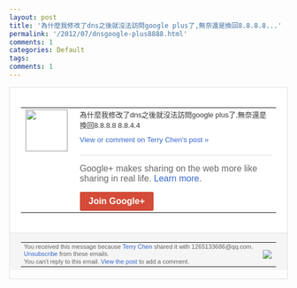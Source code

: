 ```yaml
---
layout: post
title: '為什麼我修改了dns之後就沒法訪問google plus了,無奈還是換回8.8.8.8...'
permalink: '/2012/07/dnsgoogle-plus8888.html'
comments: 1
categories: Default
tags: 
comments: 1
---
```

<div style="border:solid 1px #dfdfdf;color:#686868;font:13px Arial"><div style="background-color:#fff;padding:20px;"><table cellpadding="0" cellspacing="0"><tr><td style="padding-right:15px;vertical-align:top"><a href="https://plus.google.com/_/notifications/emlink?emrecipient=109554455967099403328&amp;emid=CIC0v7DLm7ECFWRI5QodFkcAAA&amp;path=%2F108643996575278738906&amp;dt=1342352133188&amp;uob=8"><img height="75" src="https://lh3.googleusercontent.com/-KKRGTyJ5Bl0/AAAAAAAAAAI/AAAAAAAAEEY/jllxqER5dCk/s75-c-k-a/photo.jpg" style="border:solid 1px #cccccc;" width="75"/></a></td><td style="width:578px;color:#333;font:13px Arial;vertical-align:top;"><div style="padding-bottom:10px">為什麼我修改了dns之後就沒法訪問goo<wbr/>gle plus了,無奈還是換回8.8.8.8 8.8.4.4</div><a href="https://plus.google.com/_/notifications/emlink?emrecipient=109554455967099403328&amp;emid=CIC0v7DLm7ECFWRI5QodFkcAAA&amp;path=%2F108643996575278738906%2Fposts%2FFPTUKeByiAJ%3Fgpinv%3DAMIXal_PmqFWVBP5l1uPYTFD9b0IkJw-WBO4AgttlOA_tGpUXkZ944OZqrfjjYLVbEcUJT26WP3B6BRLTs1KlkONCNH7my1EXgQhL-8S9OJ01NhPIGrGkfo&amp;dt=1342352133188&amp;uob=8" style="color:#3366CC;text-decoration:none;">View or comment on Terry Chen's post »</a><div style="margin-top:20px;border-top:solid 1px #dfdfdf"><div style="padding:15px 0;color:#686868;font:16px Arial;">Google+ makes sharing on the web more like sharing in real life. <a href="http://www.google.com/+/learnmore/" style="color:#3366CC;text-decoration:none;">Learn more</a>.</div><a href="https://plus.google.com/_/notifications/emlink?emrecipient=109554455967099403328&amp;emid=CIC0v7DLm7ECFWRI5QodFkcAAA&amp;path=%2F%3Fgpinv%3DAMIXal_PmqFWVBP5l1uPYTFD9b0IkJw-WBO4AgttlOA_tGpUXkZ944OZqrfjjYLVbEcUJT26WP3B6BRLTs1KlkONCNH7my1EXgQhL-8S9OJ01NhPIGrGkfo&amp;dt=1342352133188&amp;uob=8" style="display:inline-block;padding:7px 15px;background-color:#d44b38; color:#fff;font-size:16px; font-weight:bold;border-radius:2px;-webkit-border-radius:2px; -moz-border-radius:2px;border:solid 1px #c43b28; white-space:nowrap;text-decoration:none">Join Google+</a></div></td></tr></table></div><div style="border-top:solid 1px #dfdfdf;padding:0 20px; background-color:#f5f5f5"><table cellpadding="0" cellspacing="0" style="height:50px"><tbody><tr><td style="vertical-align:middle;width:100%; color:#636363;font:11px Arial; line-height:120%">You received this message because <a href="https://plus.google.com/_/notifications/emlink?emrecipient=109554455967099403328&amp;emid=CIC0v7DLm7ECFWRI5QodFkcAAA&amp;path=%2F108643996575278738906%3Fgpinv%3DAMIXal_PmqFWVBP5l1uPYTFD9b0IkJw-WBO4AgttlOA_tGpUXkZ944OZqrfjjYLVbEcUJT26WP3B6BRLTs1KlkONCNH7my1EXgQhL-8S9OJ01NhPIGrGkfo&amp;dt=1342352133188&amp;uob=8" style="color:#3366CC;text-decoration:none;">Terry Chen</a> shared it with 1265133686@qq.com. <a href="https://plus.google.com/_/notifications/emlink?emrecipient=109554455967099403328&amp;emid=CIC0v7DLm7ECFWRI5QodFkcAAA&amp;path=%2F_%2Fnonplus%2Femailsettings%3Fgpinv%3DAMIXal_PmqFWVBP5l1uPYTFD9b0IkJw-WBO4AgttlOA_tGpUXkZ944OZqrfjjYLVbEcUJT26WP3B6BRLTs1KlkONCNH7my1EXgQhL-8S9OJ01NhPIGrGkfo%26est%3DADH5u8Xp1W4OZbwHehjcLfj3Zxg0l4tNZy2BNCjRq0uikg90KcqVNQp6k8Hnw235zMu310YrtSm8wdY8tVpFH4WZQ3wXcQhN3KRscQsY_pUWE348J1sHg5ONkkSKnlp9G5f3SlxlfGKl&amp;dt=1342352133188&amp;uob=8" style="color:#3366CC;text-decoration:none;">Unsubscribe</a> from these emails.<br/>You can't reply to this email. <a href="https://plus.google.com/_/notifications/emlink?emrecipient=109554455967099403328&amp;emid=CIC0v7DLm7ECFWRI5QodFkcAAA&amp;path=%2F108643996575278738906%2Fposts%2FFPTUKeByiAJ%3Fgpinv%3DAMIXal_PmqFWVBP5l1uPYTFD9b0IkJw-WBO4AgttlOA_tGpUXkZ944OZqrfjjYLVbEcUJT26WP3B6BRLTs1KlkONCNH7my1EXgQhL-8S9OJ01NhPIGrGkfo&amp;dt=1342352133188&amp;uob=8" style="color:#3366CC;text-decoration:none;">View the post</a> to add a comment.<br/></td><td><img src="https://ssl.gstatic.com/s2/oz/images/notifications/logo/google-plus-6617a72bb36cc548861652780c9e6ff1.png"/></td></tr></tbody></table></div></div>